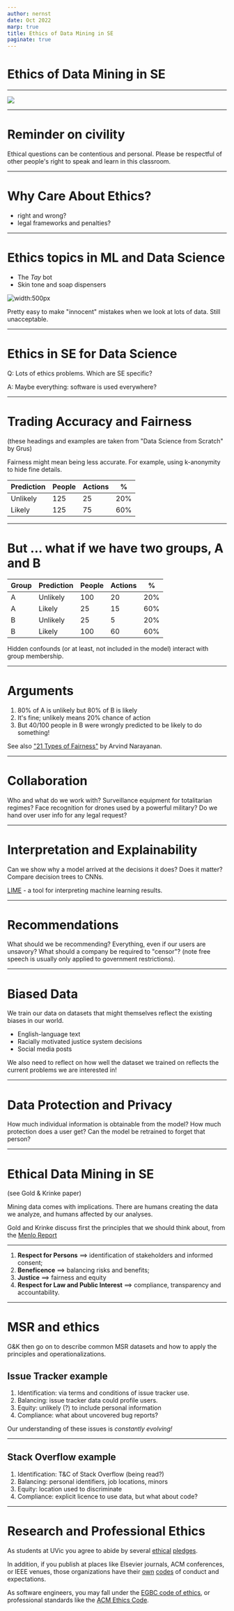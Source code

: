 ```yaml
---
author: nernst
date: Oct 2022
marp: true
title: Ethics of Data Mining in SE
paginate: true
---
```

# Ethics of Data Mining in SE

----
![](clam-research-ethics.png)

----
# Reminder on civility
Ethical questions can be contentious and personal. Please be respectful of other people's right to speak and learn in this classroom.

----
# Why Care About Ethics?
* right and wrong?
* legal frameworks and penalties?

----
# Ethics topics in ML and Data Science
* The *Tay* bot
* Skin tone and soap dispensers
 
![width:500px](https://pbs.twimg.com/media/E9kbliIXsAUf8m2?format=png&name=medium)

Pretty easy to make "innocent" mistakes when we look at lots of data. Still unacceptable. 

---- 
# Ethics in **SE for Data Science**
Q: Lots of ethics problems. Which are SE specific? 

A: Maybe everything: software is used everywhere? 


----
# Trading Accuracy and Fairness
(these headings and examples are taken from "Data Science from Scratch" by Grus)

Fairness might mean being less accurate. For example, using k-anonymity to hide fine details. 

| Prediction | People | Actions | % |
| -- | -- | -- |--|
| Unlikely | 125 | 25 | 20% |
| Likely | 125 | 75 | 60% |

----
# But ... what if we have two groups, A and B

|Group | Prediction | People | Actions | %|
|--| -- | -- | -- |--|
| A | Unlikely | 100 | 20 | 20% |
| A | Likely | 25 | 15 | 60% |
| B | Unlikely | 25 | 5 | 20% |
| B | Likely | 100 | 60 | 60% | 

Hidden confounds (or at least, not included in the model) interact with group membership. 

----
# Arguments
1. 80% of A is unlikely but 80% of B is likely 
2. It's fine; unlikely means 20% chance of action
3. But 40/100 people in B were wrongly predicted to be likely to do something!

See also ["21 Types of Fairness"](https://shubhamjain0594.github.io/post/tlds-arvind-fairness-definitions/) by Arvind Narayanan.
 
----
# Collaboration
Who and what do we work with? Surveillance equipment for totalitarian regimes? Face recognition for drones used by a powerful military? Do we hand over user info for any legal request? 

----
# Interpretation and Explainability
Can we show why a model arrived at the decisions it does? Does it matter? Compare decision trees to CNNs.

[LIME](https://github.com/marcotcr/lime) - a tool for interpreting machine learning results.

----
# Recommendations
What should we be recommending? Everything, even if our users are unsavory? What should a company be required to "censor"? (note free speech is usually only applied to government restrictions).

----
# Biased Data
We train our data on datasets that might themselves reflect the existing biases in our world.
  - English-language text
  - Racially motivated justice system decisions
  - Social media posts

We also need to reflect on how well the dataset we trained on reflects the current problems we are interested in!

----
# Data Protection and Privacy
How much individual information is obtainable from the model? How much protection does a user get? Can the model be retrained to forget that person?

----
# Ethical Data Mining in SE
(see Gold & Krinke paper)

Mining data comes with implications. There are humans creating the data we analyze, and humans affected by our analyses. 

Gold and Krinke discuss first the principles that we should think about, from the [Menlo Report](https://en.wikipedia.org/wiki/Menlo_Report)

----
1. **Respect for Persons** ==> identification of stakeholders and informed consent; 
2. **Beneficence** ==> balancing risks and benefits; 
3. **Justice** ==> fairness and equity
4.  **Respect for Law and Public Interest** ==> compliance, transparency and accountability.

----
# MSR and ethics
G&K then go on to describe common MSR datasets and how to apply the principles and operationalizations. 

## Issue Tracker example
1. Identification: via terms and conditions of issue tracker use.
2. Balancing: issue tracker data could profile users.
3. Equity: unlikely (?) to include personal information
4. Compliance: what about uncovered bug reports? 

Our understanding of these issues is *constantly evolving!*

----
## Stack Overflow example
1. Identification: T&C of Stack Overflow (being read?)
2. Balancing: personal identifiers, job locations, minors
3. Equity: location used to discriminate
4. Compliance: explicit licence to use data, but what about code? 


----
# Research and Professional Ethics

As students at UVic you agree to abide by several [ethical](https://www.uvic.ca/sexualizedviolence/policy/index.php) [pledges](https://www.uvic.ca/students/academics/academic-integrity/). 

In addition, if you publish at places like Elsevier journals, ACM conferences, or IEEE venues, those organizations have their [own](https://sigchi.org/ethics/) [codes](https://conf.researchr.org/attending/icse-2020/Code+of+Conduct) of conduct and expectations. 

As software engineers, you may fall under the [EGBC code of ethics](https://www.egbc.ca/Complaints-Discipline/Code-of-Ethics/Code-of-Ethics), or professional standards like the [ACM Ethics Code](https://www.acm.org/code-of-ethics).


